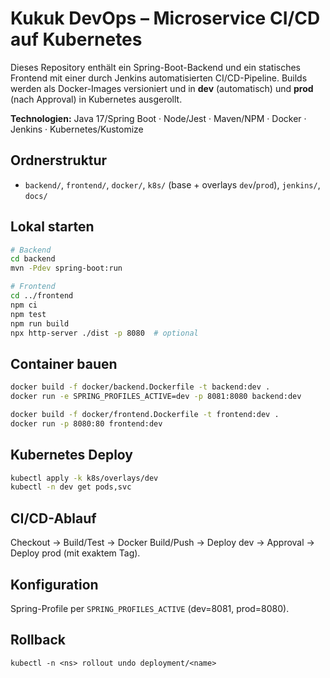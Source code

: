 # Kukuk DevOps – Microservice CI/CD auf Kubernetes

Dieses Repository enthält ein Spring-Boot-Backend und ein statisches Frontend mit einer durch Jenkins automatisierten CI/CD-Pipeline. Builds werden als Docker-Images versioniert und in **dev** (automatisch) und **prod** (nach Approval) in Kubernetes ausgerollt.

**Technologien:** Java 17/Spring Boot · Node/Jest · Maven/NPM · Docker · Jenkins · Kubernetes/Kustomize

## Ordnerstruktur
- `backend/`, `frontend/`, `docker/`, `k8s/` (base + overlays `dev`/`prod`), `jenkins/`, `docs/`

## Lokal starten
```bash
# Backend
cd backend
mvn -Pdev spring-boot:run

# Frontend
cd ../frontend
npm ci
npm test
npm run build
npx http-server ./dist -p 8080  # optional
```

## Container bauen
```bash
docker build -f docker/backend.Dockerfile -t backend:dev .
docker run -e SPRING_PROFILES_ACTIVE=dev -p 8081:8080 backend:dev

docker build -f docker/frontend.Dockerfile -t frontend:dev .
docker run -p 8080:80 frontend:dev
```

## Kubernetes Deploy
```bash
kubectl apply -k k8s/overlays/dev
kubectl -n dev get pods,svc
```

## CI/CD-Ablauf
Checkout → Build/Test → Docker Build/Push → Deploy dev → Approval → Deploy prod (mit exaktem Tag).

## Konfiguration
Spring-Profile per `SPRING_PROFILES_ACTIVE` (dev=8081, prod=8080).

## Rollback
`kubectl -n <ns> rollout undo deployment/<name>`
